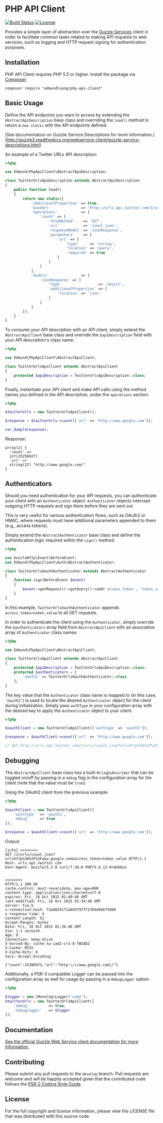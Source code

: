 # PHP API Client

[![Build Status](https://travis-ci.org/edmundluong/php-api-client.svg)](https://travis-ci.org/edmundluong/php-api-client)
[![License](https://poser.pugx.org/edmundluong/php-api-client/license)](https://packagist.org/packages/edmundluong/php-api-client)

Provides a simple layer of abstraction over the [Guzzle Services](https://github.com/guzzle/guzzle-services) 
client in order to facilitate common tasks related to making API requests to web services,
such as logging and HTTP request signing for authentication purposes.

## Installation

PHP API Client requires PHP 5.5 or higher. Install the package via [Composer](http://getcomposer.org/):
```
composer require "edmundluong/php-api-client"
```

## Basic Usage

Define the API endpoints you want to access by extending the `AbstractApiDescription` base class
and overriding the `load()` method to return a `new static` with the API endpoints defined.

[See documentation on Guzzle Service Descriptions for more information.]
(http://guzzle3.readthedocs.org/webservice-client/guzzle-service-descriptions.html)

An example of a Twitter URLs API description:

```php
<?php

use Edmund\PhpApiClient\AbstractApiDescription;

class TwitterUrlsApiDescription extends AbstractApiDescription
{
    public function load()
    {
        return new static([
            'additionalProperties' => true,
            'baseUrl'              => 'http://urls.api.twitter.com/1/urls/',
            'operations'           => [
                'count' => [
                    'httpMethod'    => 'GET',
                    'uri'           => 'count.json',
                    'responseModel' => 'JsonResponse',
                    'parameters'    => [
                        'url' => [
                            'type'     => 'string',
                            'location' => 'query',
                            'required' => true
                        ]
                    ]
                ]
            ],
            'models'               => [
                'JsonResponse' => [
                    'type'                 => 'object',
                    'additionalProperties' => [
                        'location' => 'json'
                    ]
                ]
            ]
        ]);
    }
}
```

To consume your API description with an API client, simply extend the `AbstractApiClient` base class and override the 
`$apiDescription` field with your API description's class name:

```php
<?php

use Edmund\PhpApiClient\AbstractApiClient;

class TwitterUrlsApiClient extends AbstractApiClient
{
    protected $apiDescription = TwitterUrlsApiDescription::class;
}
```

Finally, instantiate your API client and make API calls using the method names you defined in the API description,
under the `operations` section:

```php
<?php

$twitterUrls = new TwitterUrlsApiClient();

$response = $twitterUrls->count(['url' => 'http://www.google.com']);

var_dump($response);
```

Response:

```
array(2) {
  'count' =>
  int(25256927)
  'url' =>
  string(22) "http://www.google.com/"
}
```

## Authenticators

Should you need authentication for your API requests, you can authenticate your client with an `Authenticator` object.
`Authenticator` objects intercept outgoing HTTP requests and sign them before they are sent out. 

This is very useful for various authentication flows, such as OAuth2 or HMAC, where requests must have additional 
parameters appended to them (e.g., access tokens). 
 
Simply extend the `AbstractAuthenticator` base class and define the authentication logic required 
within the `sign()` method:

```php
<?php

use GuzzleHttp\Event\BeforeEvent;
use Edmund\PhpApiClient\Auth\AbstractAuthenticator;

class TwitterUrlsOauthAuthenticator extends AbstractAuthenticator
{
    function sign(BeforeEvent $event)
    {
        $event->getRequest()->getQuery()->add('access_token', 'token_value');
    }
}
```

In this example, `TwitterUrlsOauthAuthenticator` appends `access_token=token_value` to all GET requests.

In order to authenticate the client using the `Authenticator`, simply override the `$authenticators` array
field from `AbstractApiClient` with an associative array of `Authenticator` class names:

```php
<?php

use Edmund\PhpApiClient\AbstractApiClient;

class TwitterUrlsApiClient extends AbstractApiClient
{
    protected $apiDescription = TwitterUrlsApiDescription::class;
    protected $authenticators = [
        'oauth2' => TwitterUrlsOauthAuthenticator::class
    ];
}
```

The key value that the `Authenticator` class name is mapped to (in this case, `'oauth2'`) is used to locate the desired
`Authenticator` object for the client during initialization. Simply pass `authType` in your configuration array with the 
desired key to apply the `Authenticator` object to your client:

```php
<?php

$oauthClient = new TwitterUrlsApiClient(['authType' => 'oauth2']);

$response = $oauthClient->count(['url' => 'http://www.google.com']);

// GET http://urls.api.twitter.com/1/urls/count.json?url=http%3A%2F%2Fwww.google.com&access_token=token_value
```

## Debugging

The `AbstractApiClient` base class has a built-in `LogSubscriber` that can be toggled on/off 
by passing in a `debug` flag in the configuration array for the client (note that the value must be `true`):

Using the OAuth2 client from the previous example:

```php
<?php

$oauthClient = new TwitterUrlsApiClient([
    'authType'  => 'oauth2',
    'debug'     => true
]);

$response = $oauthClient->count(['url' => 'http://www.google.com']);
```

Output:
```
[info] >>>>>>>>
GET /1/urls/count.json?url=http%3A%2F%2Fwww.google.com&access_token=token_value HTTP/1.1
Host: urls.api.twitter.com
User-Agent: Guzzle/5.3.0 curl/7.38.0 PHP/5.6.13-0+deb8u1


<<<<<<<<
HTTP/1.1 200 OK
cache-control: must-revalidate, max-age=900
content-type: application/json;charset=utf-8
expires: Fri, 16 Oct 2015 01:49:46 GMT
last-modified: Fri, 16 Oct 2015 01:34:46 GMT
server: tsa_b
x-connection-hash: f3a8824171a693f97ff1f69e0b675980
x-response-time: 4
Content-Length: 52
Accept-Ranges: bytes
Date: Fri, 16 Oct 2015 01:34:46 GMT
Via: 1.1 varnish
Age: 0
Connection: keep-alive
X-Served-By: cache-tw-iad2-cr1-8-TWIAD2
X-Cache: MISS
X-Cache-Hits: 0
Vary: Accept-Encoding

{"count":25306973,"url":"http:\/\/www.google.com\/"}
```

Additionally, a PSR-3 compatible Logger can be passed into the configuration array as well for usage
by passing in a `debugLogger` option:

```php
<?php

$logger = new \Monolog\Logger('name'); 
$twitterUrls = new TwitterUrlsApiClient([
    'debug'         => true,
    'debugLogger'   => $logger
]);
```

## Documentation

[See the official Guzzle Web Service client documentation for more information.](http://guzzle3.readthedocs.org/webservice-client/webservice-client.html)

## Contributing

Please submit any pull requests to the `develop` branch.
Pull requests are welcome and will be happily accepted given that the contributed code follows the [PSR-2 Coding Style Guide](http://www.php-fig.org/psr/psr-2/).

## License

For the full copyright and license information, please view the LICENSE file that was distributed with this source code.
